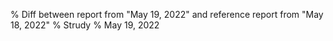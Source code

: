 % Diff between report from "May 19, 2022" and reference report from "May 18, 2022"
% Strudy
% May 19, 2022


